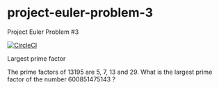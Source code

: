 # project-euler-problem-3
Project Euler Problem #3

[![CircleCI](https://circleci.com/gh/milafiolita/problem3.svg?style=shield)](https://circleci.com/gh/milafiolita/problem3)

Largest prime factor

The prime factors of 13195 are 5, 7, 13 and 29.
What is the largest prime factor of the number 600851475143 ?
